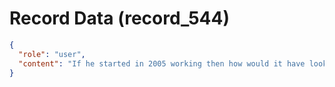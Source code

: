 # Record Data (record_544)

```json
{
  "role": "user",
  "content": "If he started in 2005 working then how would it have looked - how many employers would he have had? "
}
```
